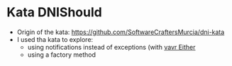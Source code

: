 # Kata DNIShould
- Origin of the kata: https://github.com/SoftwareCraftersMurcia/dni-kata
- I used tha kata to explore:
  - using notifications instead of exceptions (with [vavr Either](https://www.baeldung.com/vavr-either)
  - using a factory method